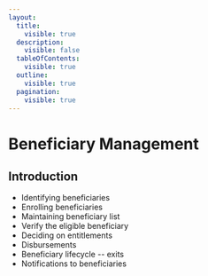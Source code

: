 ```yaml
---
layout:
  title:
    visible: true
  description:
    visible: false
  tableOfContents:
    visible: true
  outline:
    visible: true
  pagination:
    visible: true
---
```


# Beneficiary Management

## Introduction

* Identifying beneficiaries
* Enrolling beneficiaries
* Maintaining beneficiary list
* Verify the eligible beneficiary
* Deciding on entitlements
* Disbursements
* Beneficiary lifecycle -- exits
* Notifications to beneficiaries
